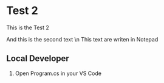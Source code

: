 # Test 2

This is the Test 2

And this is the second text \n
This text are writen in Notepad

## Local Developer
1. Open Program.cs in your VS Code
